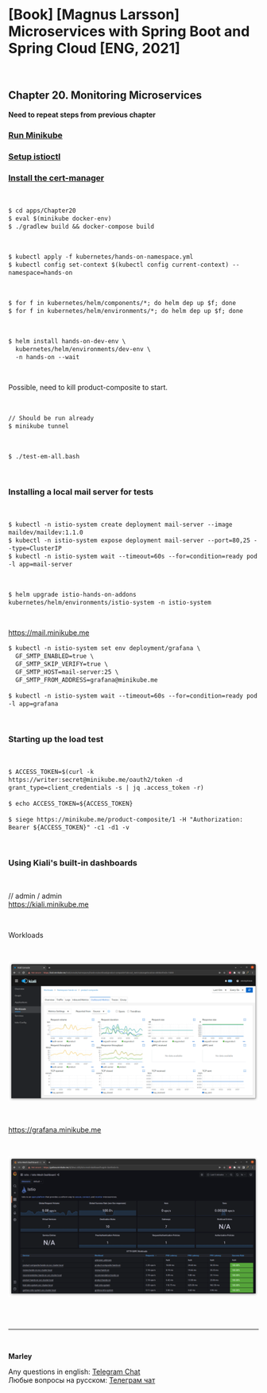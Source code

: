 # [Book] [Magnus Larsson] Microservices with Spring Boot and Spring Cloud [ENG, 2021]

<br/>

## Chapter 20. Monitoring Microservices


**Need to repeat steps from previous chapter**

### [Run Minikube](15-Chapter.md)

### [Setup istioctl](18-Chapter.md)

### [Install the cert-manager](18-Chapter.md)


<br/>

```
$ cd apps/Chapter20
$ eval $(minikube docker-env)
$ ./gradlew build && docker-compose build
```

<br/>

```
$ kubectl apply -f kubernetes/hands-on-namespace.yml
$ kubectl config set-context $(kubectl config current-context) --namespace=hands-on
```

<br/>

```
$ for f in kubernetes/helm/components/*; do helm dep up $f; done
$ for f in kubernetes/helm/environments/*; do helm dep up $f; done
```

<br/>

```
$ helm install hands-on-dev-env \
  kubernetes/helm/environments/dev-env \
  -n hands-on --wait
```

<br/>

Possible, need to kill product-composite to start.


<br/>

```
// Should be run already
$ minikube tunnel
```

<br/>

```
$ ./test-em-all.bash
```


<br/>

### Installing a local mail server for tests

<br/>

```
$ kubectl -n istio-system create deployment mail-server --image maildev/maildev:1.1.0
$ kubectl -n istio-system expose deployment mail-server --port=80,25 --type=ClusterIP
$ kubectl -n istio-system wait --timeout=60s --for=condition=ready pod -l app=mail-server
```

<br/>

```
$ helm upgrade istio-hands-on-addons kubernetes/helm/environments/istio-system -n istio-system
```

<br/>

https://mail.minikube.me



```
$ kubectl -n istio-system set env deployment/grafana \
  GF_SMTP_ENABLED=true \
  GF_SMTP_SKIP_VERIFY=true \
  GF_SMTP_HOST=mail-server:25 \
  GF_SMTP_FROM_ADDRESS=grafana@minikube.me

$ kubectl -n istio-system wait --timeout=60s --for=condition=ready pod -l app=grafana
```


<br/>

### Starting up the load test

<br/>

```
$ ACCESS_TOKEN=$(curl -k https://writer:secret@minikube.me/oauth2/token -d grant_type=client_credentials -s | jq .access_token -r)

$ echo ACCESS_TOKEN=${ACCESS_TOKEN}

$ siege https://minikube.me/product-composite/1 -H "Authorization: Bearer ${ACCESS_TOKEN}" -c1 -d1 -v
```

<br/>

### Using Kiali's built-in dashboards

<br/>

// admin / admin  
https://kiali.minikube.me

<br/>

Workloads

<br/>

![Application](/img/ch20-pic01.png?raw=true)


<br/>


https://grafana.minikube.me

<br/>

![Application](/img/ch20-pic02.png?raw=true)

<br/><br/>

---

<br/>

**Marley**

Any questions in english: <a href="https://javadev.org/chat/">Telegram Chat</a>  
Любые вопросы на русском: <a href="https://javadev.ru/chat/">Телеграм чат</a>